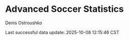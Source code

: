 # Advanced Soccer Statistics
Denis Ostroushko

<!-- gfm -->

Last successful data update: 2025-10-08 12:15:46 CST
